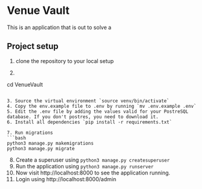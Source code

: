 # Venue Vault
This is an application that is out to solve a 


## Project setup
1. clone the repository to your local setup
2. ```bash 
cd VenueVault
```

3. Source the virtual environment `source venv/bin/activate`
4. Copy the env.example file to .env by running `mv .env.example .env`
5. Edit the .env file by adding the values valid for your PostreSQL database. If you don't postres, you need to download it.
6. Install all dependencies `pip install -r requirements.txt`

7. Run migrations 
```bash
python3 manage.py makemigrations
python3 manage.py migrate
```

8. Create a superuser using `python3 manage.py createsuperuser`
9. Run the application using `python3 manage.py runserver`
10. Now visit http://localhost:8000 to see the application running.
11. Login using http://localhost:8000/admin
